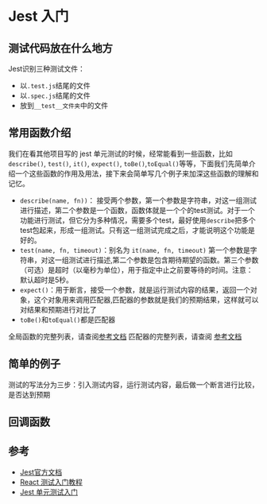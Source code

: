 # Jest 入门
## 测试代码放在什么地方
Jest识别三种测试文件：
- 以`.test.js`结尾的文件
- 以`.spec.js`结尾的文件
- 放到`__test__文件夹`中的文件

## 常用函数介绍
我们在看其他项目写的 jest 单元测试的时候，经常能看到一些函数，比如 `describe()`, `test()`, `it()`, `expect()`, `toBe()`,`toEqual()`等等，下面我们先简单介绍一个这些函数的作用及用法，接下来会简单写几个例子来加深这些函数的理解和记忆。

- `describe(name, fn))`： 接受两个参数，第一个参数是字符串，对这一组测试进行描述，第二个参数是一个函数，函数体就是一个个的test测试。对于一个功能进行测试，但它分为多种情况，需要多个test，最好使用`describe`把多个test包起来，形成一组测试。只有这一组测试完成之后，才能说明这个功能是好的。
- `test(name, fn, timeout)`：别名为 `it(name, fn, timeout)` 第一个参数是字符串，对这一组测试进行描述,第二个参数是包含期待期望的函数。第三个参数（可选）是超时（以毫秒为单位），用于指定中止之前要等待的时间。注意：默认超时是5秒。
- `expect()`：用于断言，接受一个参数，就是运行测试内容的结果，返回一个对象，这个对象用来调用匹配器,匹配器的参数就是我们的预期结果，这样就可以对结果和预期进行对比了
- `toBe()`和`toEqual()`都是匹配器

> 
全局函数的完整列表，请查阅[参考文档](https://jestjs.io/docs/en/api)
匹配器的完整列表，请查阅 [参考文档](https://jestjs.io/docs/en/expect)

## 简单的例子
测试的写法分为三步：引入测试内容，运行测试内容，最后做一个断言进行比较，是否达到预期

## 回调函数

## 参考
- [Jest官方文档](https://jestjs.io/docs/en/getting-started)
- [React 测试入门教程](http://www.ruanyifeng.com/blog/2016/02/react-testing-tutorial.html)
- [Jest 单元测试入门](https://www.cnblogs.com/SamWeb/p/11454923.html)